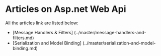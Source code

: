 # Articles on Asp.net Web Api

All the articles link are listed below:

* [Message Handlers & Filters] (../master/message-handlers-and-filters.md)
* [Serialization and Model Binding] (../master/serialization-and-model-binding.md)
